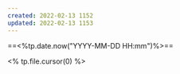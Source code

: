 ```yaml
---
created: 2022-02-13 1152
updated: 2022-02-13 1153
---
```


==<%tp.date.now("YYYY-MM-DD HH:mm")%>==

<% tp.file.cursor(0) %>
